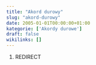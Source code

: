 ```yaml
---
title: "Akord durowy"
slug: "akord-durowy"
date: 2005-01-01T00:00:00+01:00
kategorie: ['Akordy durowe']
draft: false
wikilinks: []
---
```

1.  REDIRECT 